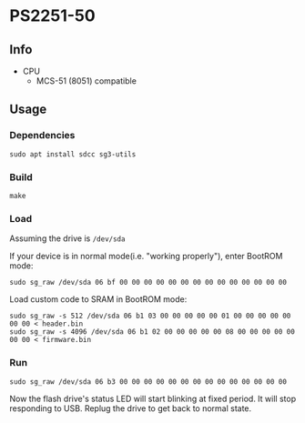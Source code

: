 # PS2251-50

## Info

- CPU
  - MCS-51 (8051) compatible

## Usage


### Dependencies
```
sudo apt install sdcc sg3-utils
```

### Build
```
make
```

### Load
Assuming the drive is `/dev/sda`

If your device is in normal mode(i.e. "working properly"), enter BootROM mode:
```
sudo sg_raw /dev/sda 06 bf 00 00 00 00 00 00 00 00 00 00 00 00 00 00
```

Load custom code to SRAM in BootROM mode:
```
sudo sg_raw -s 512 /dev/sda 06 b1 03 00 00 00 00 00 01 00 00 00 00 00 00 00 < header.bin
sudo sg_raw -s 4096 /dev/sda 06 b1 02 00 00 00 00 00 08 00 00 00 00 00 00 00 < firmware.bin
```

### Run
```
sudo sg_raw /dev/sda 06 b3 00 00 00 00 00 00 00 00 00 00 00 00 00 00
```
Now the flash drive's status LED will start blinking at fixed period. It will stop responding to USB. Replug the drive to get back to normal state.


